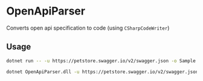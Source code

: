 # OpenApiParser
Converts open api specification to code (using `CSharpCodeWriter`)

## Usage
```bash
dotnet run -- -u https://petstore.swagger.io/v2/swagger.json -o Sample
```

```bash
dotnet OpenApiParser.dll -u https://petstore.swagger.io/v2/swagger.json -o Sample
```
